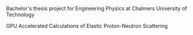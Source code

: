Bachelor's thesis project for Engineering Physics at Chalmers University of Technology

GPU Accelerated Calculations of Elastic Proton-Neutron Scattering
